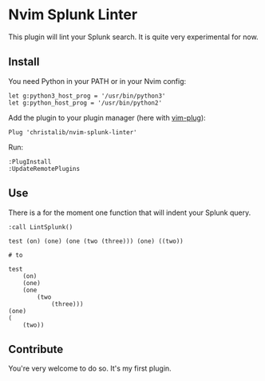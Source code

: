 # Nvim Splunk Linter

This plugin will lint your Splunk search. It is quite very experimental for now.

## Install

You need Python in your PATH or in your Nvim config:

```
let g:python3_host_prog = '/usr/bin/python3'
let g:python_host_prog = '/usr/bin/python2'
```

Add the plugin to your plugin manager (here with [vim-plug](https://github.com/junegunn/vim-plug)):

```
Plug 'christalib/nvim-splunk-linter'
```

Run:

```
:PlugInstall
:UpdateRemotePlugins
```

## Use

There is a for the moment one function that will indent your Splunk query.

```
:call LintSplunk()
```

```
test (on) (one) (one (two (three))) (one) ((two))

# to

test
	(on)
	(one)
	(one
		(two
			(three)))
(one)
(
	(two))
```

## Contribute

You're very welcome to do so. It's my first plugin.
